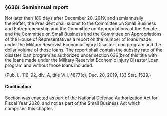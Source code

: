 ### §636*l*. Semiannual report ###

Not later than 180 days after December 20, 2019, and semiannually thereafter, the President shall submit to the Committee on Small Business and Entrepreneurship and the Committee on Appropriations of the Senate and the Committee on Small Business and the Committee on Appropriations of the House of Representatives a report on the number of loans made under the Military Reservist Economic Injury Disaster Loan program and the dollar volume of those loans. The report shall contain the subsidy rate of the disaster loan program as authorized under section 636(b) of this title with the loans made under the Military Reservist Economic Injury Disaster Loan program and without those loans included.

(Pub. L. 116–92, div. A, title VIII, §877(c), Dec. 20, 2019, 133 Stat. 1529.)

#### Codification ####

Section was enacted as part of the National Defense Authorization Act for Fiscal Year 2020, and not as part of the Small Business Act which comprises this chapter.